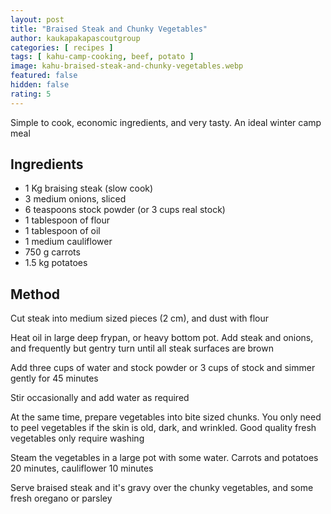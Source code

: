 ```yaml
---
layout: post
title: "Braised Steak and Chunky Vegetables"
author: kaukapakapascoutgroup
categories: [ recipes ]
tags: [ kahu-camp-cooking, beef, potato ]
image: kahu-braised-steak-and-chunky-vegetables.webp
featured: false
hidden: false
rating: 5
---
```


Simple to cook, economic ingredients, and very tasty. An ideal winter camp meal

## Ingredients

* 1 Kg braising steak (slow cook)
* 3 medium onions, sliced
* 6 teaspoons stock powder (or 3 cups real stock)
* 1 tablespoon of flour
* 1 tablespoon of oil
* 1 medium cauliflower
* 750 g carrots
* 1.5 kg potatoes

## Method

Cut steak into medium sized pieces (2 cm), and dust with flour

Heat oil in large deep frypan, or heavy bottom pot. Add steak and onions, and frequently but gentry turn until all steak surfaces are brown

Add three cups of water and stock powder or 3 cups of stock and simmer gently for 45 minutes

Stir occasionally and add water as required

At the same time, prepare vegetables into bite sized chunks. You only need to peel vegetables if the skin is old, dark, and wrinkled. Good quality fresh vegetables only require washing

Steam the vegetables in a large pot with some water. Carrots and potatoes 20 minutes, cauliflower 10 minutes

Serve braised steak and it's gravy over the chunky vegetables, and some fresh oregano or parsley
